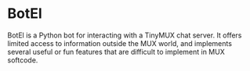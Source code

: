 # BotEl
BotEl is a Python bot for interacting with a TinyMUX chat server. It offers limited access to information outside the MUX world, and implements several useful or fun features that are difficult to implement in MUX softcode.
